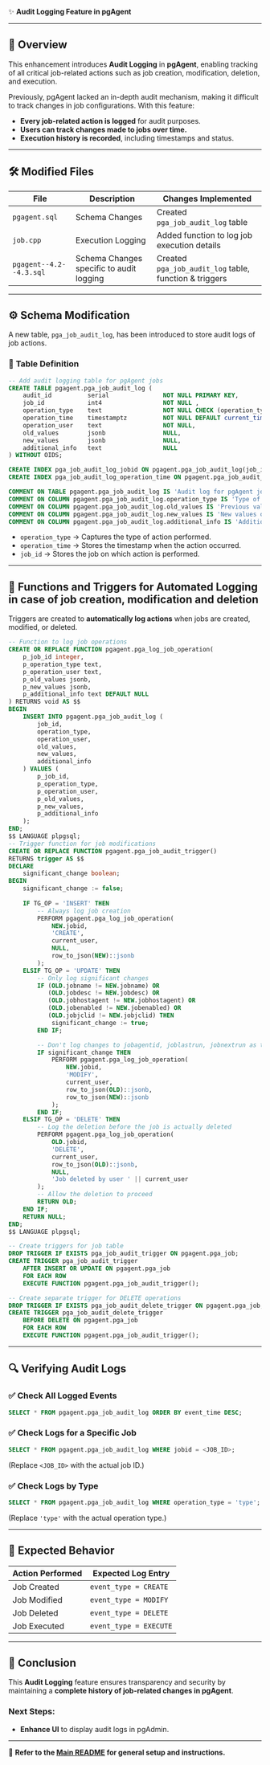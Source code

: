 
✨ **Audit Logging Feature in pgAgent**

---

## 📌 Overview

This enhancement introduces **Audit Logging** in **pgAgent**, enabling tracking of all critical job-related actions such as job creation, modification, deletion, and execution.

Previously, pgAgent lacked an in-depth audit mechanism, making it difficult to track changes in job configurations. With this feature:

- **Every job-related action is logged** for audit purposes.
- **Users can track changes made to jobs over time.**
- **Execution history is recorded**, including timestamps and status.

---

## 🛠️ Modified Files

| File                        | Description                              | Changes Implemented                                     |
| -------------               | -----------------                        | --------------------------------------------            |
| `pgagent.sql`               | Schema Changes                           | Created `pga_job_audit_log` table                       |
| `job.cpp`                   | Execution Logging                        | Added function to log job execution details             |
| `pgagent--4.2--4.3.sql`     | Schema Changes specific to audit logging | Created `pga_job_audit_log` table, function  & triggers |

---

## ⚙️ **Schema Modification**

A new table, `pga_job_audit_log`, has been introduced to store audit logs of job actions.

### 📌 **Table Definition**

```sql
-- Add audit logging table for pgAgent jobs
CREATE TABLE pgagent.pga_job_audit_log (
    audit_id          serial               NOT NULL PRIMARY KEY,
    job_id            int4                 NOT NULL ,
    operation_type    text                 NOT NULL CHECK (operation_type IN ('CREATE', 'MODIFY', 'DELETE', 'EXECUTE')),
    operation_time    timestamptz          NOT NULL DEFAULT current_timestamp,
    operation_user    text                 NOT NULL,
    old_values        jsonb                NULL,
    new_values        jsonb                NULL,
    additional_info   text                 NULL
) WITHOUT OIDS;

CREATE INDEX pga_job_audit_log_jobid ON pgagent.pga_job_audit_log(job_id);
CREATE INDEX pga_job_audit_log_operation_time ON pgagent.pga_job_audit_log(operation_time);

COMMENT ON TABLE pgagent.pga_job_audit_log IS 'Audit log for pgAgent job operations';
COMMENT ON COLUMN pgagent.pga_job_audit_log.operation_type IS 'Type of operation performed (CREATE, MODIFY, DELETE, EXECUTE)';
COMMENT ON COLUMN pgagent.pga_job_audit_log.old_values IS 'Previous values of modified fields (for MODIFY operations)';
COMMENT ON COLUMN pgagent.pga_job_audit_log.new_values IS 'New values of modified fields (for MODIFY operations)';
COMMENT ON COLUMN pgagent.pga_job_audit_log.additional_info IS 'Additional information about the operation';
```

- `operation_type` → Captures the type of action performed.
- `operation_time` → Stores the timestamp when the action occurred.
- `job_id` → Stores the job on which action is performed.

---

## 🔧 **Functions and Triggers for Automated Logging in case of job creation, modification and deletion**

Triggers are created to **automatically log actions** when jobs are created, modified, or deleted.

```sql
-- Function to log job operations
CREATE OR REPLACE FUNCTION pgagent.pga_log_job_operation(
    p_job_id integer,
    p_operation_type text,
    p_operation_user text,
    p_old_values jsonb,
    p_new_values jsonb,
    p_additional_info text DEFAULT NULL
) RETURNS void AS $$
BEGIN
    INSERT INTO pgagent.pga_job_audit_log (
        job_id,
        operation_type,
        operation_user,
        old_values,
        new_values,
        additional_info
    ) VALUES (
        p_job_id,
        p_operation_type,
        p_operation_user,
        p_old_values,
        p_new_values,
        p_additional_info
    );
END;
$$ LANGUAGE plpgsql;
-- Trigger function for job modifications
CREATE OR REPLACE FUNCTION pgagent.pga_job_audit_trigger()
RETURNS trigger AS $$
DECLARE
    significant_change boolean;
BEGIN
    significant_change := false;
    
    IF TG_OP = 'INSERT' THEN
        -- Always log job creation
        PERFORM pgagent.pga_log_job_operation(
            NEW.jobid,
            'CREATE',
            current_user,
            NULL,
            row_to_json(NEW)::jsonb
        );
    ELSIF TG_OP = 'UPDATE' THEN
        -- Only log significant changes
        IF (OLD.jobname != NEW.jobname) OR
           (OLD.jobdesc != NEW.jobdesc) OR
           (OLD.jobhostagent != NEW.jobhostagent) OR
           (OLD.jobenabled != NEW.jobenabled) OR
           (OLD.jobjclid != NEW.jobjclid) THEN
            significant_change := true;
        END IF;

        -- Don't log changes to jobagentid, joblastrun, jobnextrun as they are internal state changes
        IF significant_change THEN
            PERFORM pgagent.pga_log_job_operation(
                NEW.jobid,
                'MODIFY',
                current_user,
                row_to_json(OLD)::jsonb,
                row_to_json(NEW)::jsonb
            );
        END IF;
    ELSIF TG_OP = 'DELETE' THEN
        -- Log the deletion before the job is actually deleted
        PERFORM pgagent.pga_log_job_operation(
            OLD.jobid,
            'DELETE',
            current_user,
            row_to_json(OLD)::jsonb,
            NULL,
            'Job deleted by user ' || current_user
        );
        -- Allow the deletion to proceed
        RETURN OLD;
    END IF;
    RETURN NULL;
END;
$$ LANGUAGE plpgsql;

-- Create triggers for job table
DROP TRIGGER IF EXISTS pga_job_audit_trigger ON pgagent.pga_job;
CREATE TRIGGER pga_job_audit_trigger
    AFTER INSERT OR UPDATE ON pgagent.pga_job
    FOR EACH ROW
    EXECUTE FUNCTION pgagent.pga_job_audit_trigger();

-- Create separate trigger for DELETE operations
DROP TRIGGER IF EXISTS pga_job_audit_delete_trigger ON pgagent.pga_job;
CREATE TRIGGER pga_job_audit_delete_trigger
    BEFORE DELETE ON pgagent.pga_job
    FOR EACH ROW
    EXECUTE FUNCTION pgagent.pga_job_audit_trigger();
```

---

## 🔍 **Verifying Audit Logs**

### ✅ **Check All Logged Events**

```sql
SELECT * FROM pgagent.pga_job_audit_log ORDER BY event_time DESC;
```

### ✅ **Check Logs for a Specific Job**

```sql
SELECT * FROM pgagent.pga_job_audit_log WHERE jobid = <JOB_ID>;
```

(Replace `<JOB_ID>` with the actual job ID.)

### ✅ **Check Logs by Type**

```sql
SELECT * FROM pgagent.pga_job_audit_log WHERE operation_type = 'type';
```

(Replace `'type'` with the actual operation type.)

---

## 📅 **Expected Behavior**

| Action Performed | Expected Log Entry     |
| ---------------- | ---------------------- |
| Job Created      | `event_type = CREATE`  |
| Job Modified     | `event_type = MODIFY`  |
| Job Deleted      | `event_type = DELETE`  |
| Job Executed     | `event_type = EXECUTE` |

---

## 📓 **Conclusion**

This **Audit Logging** feature ensures transparency and security by maintaining a **complete history of job-related changes in pgAgent**.

### **Next Steps:**

- **Enhance UI** to display audit logs in pgAdmin.
  
---

📖 **Refer to the [Main README](https://github.com/brianchristy/Enhancement-to-pgAgent/blob/main/README.md) for general setup and instructions.**  
